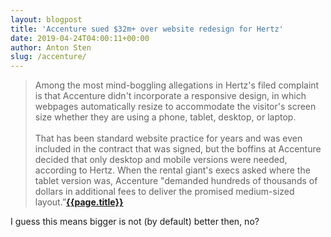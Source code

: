 ```yaml
---
layout: blogpost
title: 'Accenture sued $32m+ over website redesign for Hertz'
date: 2019-04-24T04:00:11+00:00
author: Anton Sten
slug: /accenture/
---
```


>Among the most mind-boggling allegations in Hertz's filed complaint is that Accenture didn't incorporate a responsive design, in which webpages automatically resize to accommodate the visitor's screen size whether they are using a phone, tablet, desktop, or laptop.
<br /><br />
That has been standard website practice for years and was even included in the contract that was signed, but the boffins at Accenture decided that only desktop and mobile versions were needed, according to Hertz. When the rental giant's execs asked where the tablet version was, Accenture "demanded hundreds of thousands of dollars in additional fees to deliver the promised medium-sized layout.”**[{{page.title}}](https://www.theregister.co.uk/2019/04/23/hertz_accenture_lawsuit/)**

I guess this means bigger is not (by default) better then, no?

